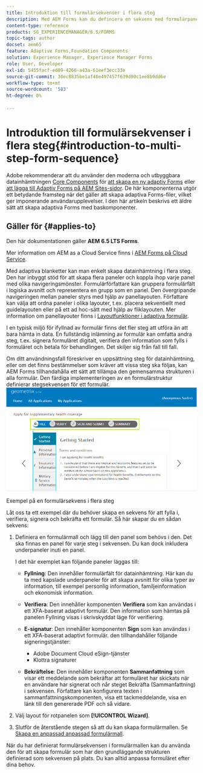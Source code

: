 ```yaml
---
title: Introduktion till formulärsekvenser i flera steg
description: Med AEM Forms kan du definiera en sekvens med formulärpaneler där du vill att användarna ska kunna navigera och fylla i ett anpassat formulär.
content-type: reference
products: SG_EXPERIENCEMANAGER/6.5/FORMS
topic-tags: author
docset: aem65
feature: Adaptive Forms,Foundation Components
solution: Experience Manager, Experience Manager Forms
role: User, Developer
exl-id: 5455facf-ed09-4266-a43a-61eef3ecc33e
source-git-commit: 30ec8835be1af46e497457f639d90c1ee8b9dd6e
workflow-type: tm+mt
source-wordcount: '583'
ht-degree: 0%

---
```


# Introduktion till formulärsekvenser i flera steg{#introduction-to-multi-step-form-sequence}

<span class="preview"> Adobe rekommenderar att du använder den moderna och utbyggbara datainhämtningen [Core Components](https://experienceleague.adobe.com/docs/experience-manager-core-components/using/adaptive-forms/introduction.html) för [att skapa en ny adaptiv Forms](/help/forms/using/create-an-adaptive-form-core-components.md) eller [att lägga till Adaptiv Forms på AEM Sites-sidor](/help/forms/using/create-or-add-an-adaptive-form-to-aem-sites-page.md). De här komponenterna utgör ett betydande framsteg när det gäller att skapa adaptiva Forms-filer, vilket ger imponerande användarupplevelser. I den här artikeln beskrivs ett äldre sätt att skapa adaptiva Forms med baskomponenter. </span>

## Gäller för {#applies-to}

Den här dokumentationen gäller **AEM 6.5 LTS Forms**.

Mer information om AEM as a Cloud Service finns i [AEM Forms på Cloud Service](https://experienceleague.adobe.com/docs/experience-manager-cloud-service/content/forms/adaptive-forms-authoring/authoring-adaptive-forms-foundation-components/configure-layout-of-an-adaptive-form/introduction-form-sequence.html).


Med adaptiva blanketter kan man enkelt skapa datainhämtning i flera steg. Den har inbyggt stöd för att skapa flera paneler och koppla ihop varje panel med olika navigeringsmönster. Formulärförfattare kan gruppera formulärfält i logiska avsnitt och representera en grupp som en panel. Den övergripande navigeringen mellan paneler styrs med hjälp av panellayouten. Författare kan välja att ordna paneler i olika layouter, t.ex. placera sekventiellt med guidelayouten eller på ett ad hoc-sätt med hjälp av fliklayouten. Mer information om panellayouter finns i [Layoutfunktioner i adaptiva formulär](../../forms/using/layout-capabilities-adaptive-forms.md).

I en typisk miljö för ifyllnad av formulär finns det fler steg att utföra än att bara hämta in data. En fullständig inlämning av formulär kan omfatta andra steg, t.ex. signera formuläret digitalt, verifiera den information som fylls i formuläret och betala för behandlingen. Det skiljer sig från fall till fall.

Om ditt användningsfall föreskriver en uppsättning steg för datainhämtning, eller om det finns bestämmelser som kräver att vissa steg ska följas, kan AEM Forms tillhandahålla ett sätt att tillämpa den gemensamma strukturen i alla formulär. Den färdiga implementeringen av en formulärstruktur definierar stegsekvensen för ett formulär. ![Exempel på en formulärsekvens i flera steg](assets/formpipeline.png)

Exempel på en formulärsekvens i flera steg

Låt oss ta ett exempel där du behöver skapa en sekvens för att fylla i, verifiera, signera och bekräfta ett formulär. Så här skapar du en sådan sekvens:

1. Definiera en formulärmall och lägg till den panel som behövs i den. Det ska finnas en panel för varje steg i sekvensen. Du kan dock inkludera underpaneler inuti en panel.

   I det här exemplet kan följande paneler läggas till:

   * **Fyllning**: Den innehåller formulärfält för datainhämtning. Här kan du ta med kapslade underpaneler för att skapa avsnitt för olika typer av information, till exempel personlig information, familjeinformation och ekonomisk information.

   * **Verifiera**: Den innehåller komponenten **Verifiera** som kan användas i ett XFA-baserat adaptivt formulär. Den information som hämtas på panelen Fyllning visas i skrivskyddat läge för verifiering.

   * **E-signatur**: Den innehåller komponenten **Sign** som kan användas i ett XFA-baserat adaptivt formulär. den tillhandahåller följande signeringstjänster:

      * Adobe Document Cloud eSign-tjänster
      * Klottra signaturer

   * **Bekräftelse**: Den innehåller komponenten **Sammanfattning** som visar ett meddelande som bekräftar att formuläret har skickats när en användare har signerat och når steget Bekräfta (Sammanfattning) i sekvensen. Författare kan konfigurera texten i sammanfattningskomponenten, visa ett tackmeddelande, visa en länk till den genererade PDF och så vidare.

1. Välj layout för rotpanelen som **[!UICONTROL Wizard]**.
1. Slutför de återstående stegen så att du kan skapa formulärmallen. Se [Skapa en anpassad anpassad formulärmall](../../forms/using/custom-adaptive-forms-templates.md).

När du har definierat formulärsekvensen i formulärmallen kan du använda den för att skapa formulär som har den grundläggande strukturen definierad som sekvensen på plats. Du kan alltid anpassa formuläret efter dina behov.
